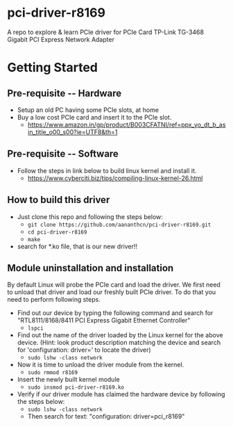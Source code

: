# pci-driver-r8169
A repo to explore &amp; learn PCIe driver for PCIe Card TP-Link TG-3468 Gigabit PCI Express Network Adapter


# Getting Started
## Pre-requisite -- Hardware
* Setup an old PC having some PCIe slots, at home
* Buy a low cost PCIe card and insert it to the PCIe slot.
  * https://www.amazon.in/gp/product/B003CFATNI/ref=ppx_yo_dt_b_asin_title_o00_s00?ie=UTF8&th=1

## Pre-requisite -- Software
* Follow the steps in link below to build linux kernel and install it.
  * https://www.cyberciti.biz/tips/compiling-linux-kernel-26.html

## How to build this driver
* Just clone this repo and following the steps below:
  * `git clone https://github.com/aananthcn/pci-driver-r8169.git`
  * `cd pci-driver-r8169`
  * `make`
* search for *.ko file, that is our new driver!!

## Module uninstallation and installation
By default Linux will probe the PCIe card and load the driver. We first need to unload that driver and load our freshly built PCIe driver. To do that you need to perform following steps.
* Find out our device by typing the following command and search for "RTL8111/8168/8411 PCI Express Gigabit Ethernet Controller"
  * `lspci`
* Find out the name of the driver loaded by the Linux kernel for the above device. (Hint: look product description matching the device and search for 'configuration: driver=' to locate the driver)
  * `sudo lshw -class network`
* Now it is time to unload the driver module from the kernel.
  * `sudo rmmod r8169`
* Insert the newly built kernel module
  * `sudo insmod pci-driver-r8169.ko`
* Verify if our driver module has claimed the hardware device by following the steps below:
  * `sudo lshw -class network`
  * Then search for text: "configuration: driver=pci_r8169"
